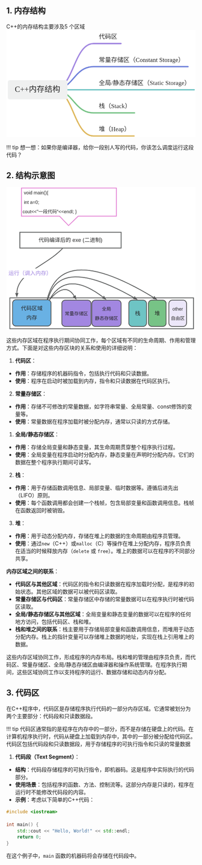 ## 1. 内存结构

C++的内存结构主要涉及5 个区域
![](assets/内存结构.jpg)


!!! tip
	想一想：如果你是编译器，给你一段别人写的代码，你该怎么调度运行这段代码？

## 2. 结构示意图
  ![](assets/结构示意图.jpg)

这些内存区域在程序执行期间协同工作，每个区域有不同的生命周期、作用和管理方式。下面是对这些内存区块的关系和使用的详细说明：

  

1. **代码区**：

- **作用**：存储程序的机器码指令，包括执行代码和只读数据。
- **使用**：程序在启动时被加载到内存，指令和只读数据在代码区执行。

2. **常量存储区**：

- **作用**：存储不可修改的常量数据，如字符串常量、全局常量、const修饰的变量等。
- **使用**：常量数据在程序加载时被分配内存，通常以只读的方式存储。

1. **全局/静态存储区**：

- **作用**：存储全局变量和静态变量，其生命周期贯穿整个程序执行过程。
- **使用**：全局变量在程序启动时分配内存，静态变量在声明时分配内存。它们的数据在整个程序执行期间可读写。

2. **栈**：

- **作用**：用于存储函数调用信息、局部变量、临时数据等。遵循后进先出（LIFO）原则。
- **使用**：每个函数调用都会创建一个栈帧，包含局部变量和函数调用信息。栈帧在函数返回时被销毁。

3. **堆**：

- **作用**：用于动态分配内存，存储在堆上的数据的生命周期由程序员管理。
- **使用**：通过`new`（C++）或`malloc`（C）等操作在堆上分配内存，程序员负责在适当的时候释放内存（`delete` 或 `free`）。堆上的数据可以在程序的不同部分共享。

  

**内存区域之间的联系**：

  

- **代码区与其他区域**：代码区的指令和只读数据在程序加载时分配，是程序的初始状态。其他区域的数据可以被代码区读取。
- **常量存储区与代码区**：常量存储区中存储的常量数据可以在程序执行时被代码区读取。
- **全局/静态存储区与其他区域**：全局变量和静态变量的数据可以在程序的任何地方访问，包括代码区、栈和堆。
- **栈和堆之间的联系**：栈主要用于存储局部变量和函数调用信息，而堆用于动态分配内存。栈上的指针变量可以存储堆上数据的地址，实现在栈上引用堆上的数据。

  

这些内存区域协同工作，形成程序的内存布局。栈和堆的管理由程序员负责，而代码区、常量存储区、全局/静态存储区由编译器和操作系统管理。在程序执行期间，这些区域协同工作以支持程序的运行、数据存储和动态内存分配。
## 3. 代码区

在C++程序中，代码区是存储程序执行代码的一部分内存区域。它通常被划分为两个主要部分：代码段和只读数据段。

!!! tip
	代码区通常指的是程序在内存中的一部分，而不是存储在硬盘上的代码。在计算机程序执行时，代码从硬盘上加载到内存中，其中的一部分被分配给代码区。代码区包括代码段和只读数据段，用于存储程序的可执行指令和只读的常量数据


1. **代码段（Text Segment）**：

- **结构**：代码段存储程序的可执行指令，即机器码。这是程序中实际执行的代码部分。
- **使用场景**：包括程序的函数、方法、控制流等。这部分内存是只读的，程序在运行时不能修改代码段的内容。
- **示例**：考虑以下简单的C++代码：

```c++
#include <iostream>

int main() {
    std::cout << "Hello, World!" << std::endl;
    return 0;
}
```

  
在这个例子中，`main` 函数的机器码将会存储在代码段中。